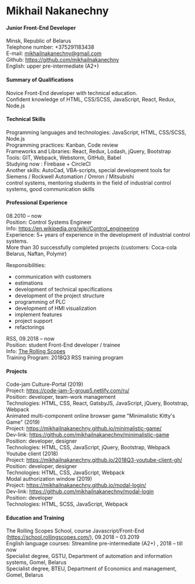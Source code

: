 # Mikhail Nakanechny 
#### Junior Front-End Developer  
Minsk, Republic of Belarus  
Telephone number: +375291183438  
E-mail: mikhailnakanechny@gmail.com  	
Github:  https://github.com/mikhailnakanechny  
English: upper pre-intermediate (A2+)  

#### Summary of Qualifications 	
Novice Front-End developer with technical education.  
Confident knowledge of HTML, CSS/SCSS, JavaScript, React, Redux, Node.js

#### Technical Skills
Programming languages and technologies: JavaScript, HTML, CSS/SCSS, Node.js  
Programming practices: Kanban, Code review  
Frameworks and Libraries: React, Redux, Lodash, jQuery, Bootstrap  
Tools: GIT, Webpack, Webstorm, GitHub, Babel  
Studying now : Firebase + CircleCI  
Another skills: AutoCad, VBA-scripts, special development tools for Siemens / Rockwell Automation / Omron / Mitsubishi  
control systems, mentoring students in the field of industrial control systems, good communication skills

#### Professional Experience  
08.2010 – now   
Position: Control Systems Engineer  
Info: https://en.wikipedia.org/wiki/Control_engineering  
Experience: 5+ years of experience in the development of industrial control systems.     
More than 30 successfully completed projects (customers: Coca-cola Belarus, Naftan, Polymir)  

Responsibilities: 
* communication with customers  
* estimations  
* development of technical specifications  
* development of the project structure  
* programming of PLC  
* development of HMI visualization  
* implement features  
* project support  
* refactorings  

RSS, 09.2018 – now  
Position: student Front-End developer / trainee  
Info: [The Rolling Scopes](https://school.rollingscopes.com/)   
Training Program: 2018Q3 RSS training program  

#### Projects  
Code-jam Culture-Portal (2019)  
Project: https://code-jam-5-group5.netlify.com/ru/  
Position: developer, team-work management  
Technologies: HTML, CSS, React, GatsbyJS, JavaScript, jQuery, Bootstrap, Webpack  
Animated multi-component online browser game "Minimalistic Kitty's Game" (2019)  
Project: https://mikhailnakanechny.github.io/minimalistic-game/  
Dev-link: https://github.com/mikhailnakanechny/minimalistic-game  
Position: developer, designer  
Technologies: HTML, CSS, JavaScript, jQuery, Bootstrap, Webpack  
Youtube client (2018)   
Project: https://mikhailnakanechny.github.io/2018Q3-youtube-client-gh/  
Position: developer, designer  
Technologies: HTML, CSS, JavaScript, Webpack  
Modal authorization window  (2019)  
Project: https://mikhailnakanechny.github.io/modal-login/  
Dev-link: https://github.com/mikhailnakanechny/modal-login  
Position: developer  
Technologies: HTML, SCSS, JavaScript, Webpack  


#### Education and Training  
The Rolling Scopes School, course Javascript/Front-End (https://school.rollingscopes.com/), 09.2018 – 03.2019   
English language courses: Streamline pre-intermediate (A2+) , 2018 – till now  
Specialist degree, GSTU, Department of automation and information systems,  Gomel, Belarus                                                            
Specialist degree, BTEU, Department of Economics and management, Gomel, Belarus  
